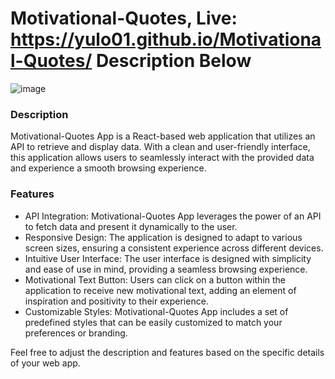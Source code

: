 # Motivational-Quotes, Live: https://yulo01.github.io/Motivational-Quotes/    Description Below


![image](https://github.com/yulo01/Motivational-Quotes/assets/93291077/c1542068-3c24-418f-8dd9-7b50f5e4a4d4)


<h3>Description</h3>
Motivational-Quotes App is a React-based web application that utilizes an API to retrieve and display data. With a clean and user-friendly interface, this application allows users to seamlessly interact with the provided data and experience a smooth browsing experience.
<h3>Features</h3>
<ul>
  <li>
    API Integration: Motivational-Quotes App leverages the power of an API to fetch data and present it dynamically to the user.
  </li>
  <li>
    Responsive Design: The application is designed to adapt to various screen sizes, ensuring a consistent experience across different devices.
  </li>
  <li>
    Intuitive User Interface: The user interface is designed with simplicity and ease of use in mind, providing a seamless browsing experience.
  </li>
  <li>
    Motivational Text Button: Users can click on a button within the application to receive new motivational text, adding an element of inspiration and positivity to their experience.
  </li>
  <li>
    Customizable Styles: Motivational-Quotes App includes a set of predefined styles that can be easily customized to match your preferences or branding.
  </li>
</ul>
Feel free to adjust the description and features based on the specific details of your web app.
